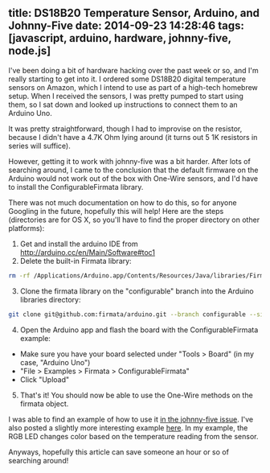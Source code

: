 title: DS18B20 Temperature Sensor, Arduino, and Johnny-Five
date: 2014-09-23 14:28:46
tags: [javascript, arduino, hardware, johnny-five, node.js]
---

I've been doing a bit of hardware hacking over the past week or so, and I'm really starting to get into it. I ordered some DS18B20 digital temperature sensors on Amazon, which I intend to use as part of a high-tech homebrew setup. When I received the sensors, I was pretty pumped to start using them, so I sat down and looked up instructions to connect them to an Arduino Uno.


It was pretty straightforward, though I had to improvise on the resistor, because I didn't have a 4.7K Ohm lying around (it turns out 5 1K resistors in series will suffice).


However, getting it to work with johnny-five was a bit harder. After lots of searching around, I came to the conclusion that the default firmware on the Arduino would not work out of the box with One-Wire sensors, and I'd have to install the ConfigurableFirmata library.

<!--more-->

There was not much documentation on how to do this, so for anyone Googling in the future, hopefully this will help! Here are the steps (directories are for OS X, so you'll have to find the proper directory on other platforms):

1. Get and install the arduino IDE from http://arduino.cc/en/Main/Software#toc1
2. Delete the built-in Firmata library:
```bash
rm -rf /Applications/Arduino.app/Contents/Resources/Java/libraries/Firmata
```
3. Clone the firmata library on the "configurable" branch into the Arduino libraries directory:
```bash
git clone git@github.com:firmata/arduino.git --branch configurable --single-branch /Applications/Arduino.app/Contents/Resources/Java/libraries/Firmata
```
4. Open the Arduino app and flash the board with the ConfigurableFirmata example:
  - Make sure you have your board selected under "Tools > Board" (in my case, "Arduino Uno")
  - "File > Examples > Firmata > ConfigurableFirmata"
  - Click "Upload"
5. That's it! You should now be able to use the One-Wire methods on the firmata object.

I was able to find an example of how to use it [in the johnny-five issue](https://github.com/rwaldron/johnny-five/issues/285#issuecomment-31485445). I've also posted a slightly more interesting example [here](https://github.com/lakenen/hardware-stuff/blob/master/ds18b20.js). In my example, the RGB LED changes color based on the temperature reading from the sensor.

Anyways, hopefully this article can save someone an hour or so of searching around!

